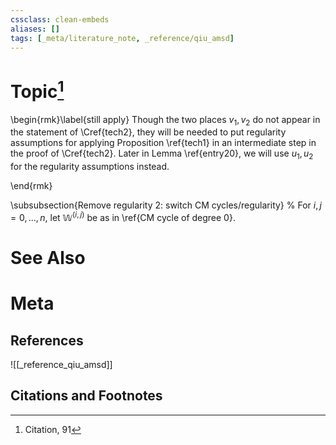 ```yaml
---
cssclass: clean-embeds
aliases: []
tags: [_meta/literature_note, _reference/qiu_amsd]
---
```

# Topic[^1]
  


\begin{rmk}\label{still apply}
Though  the two places $v_1,v_2$ do not appear in the statement of \Cref{tech2}, they will be needed to put
regularity assumptions for applying Proposition \ref{tech1} in an intermediate step  in the proof  of \Cref{tech2}. 
Later in  Lemma \ref{entry20}, we will use $u_1,u_2$ for  the regularity assumptions instead.   




\end{rmk}


  \subsubsection{Remove regularity 2: switch    CM cycles/regularity}
 % For $i,j=0,...,n$, let  ${{\mathbb {W}}^{(i,j)}}$      be as in \ref{CM cycle of  degree 0}.
  
   

# See Also

# Meta
## References
![[_reference_qiu_amsd]]


## Citations and Footnotes
[^1]: Citation, 91